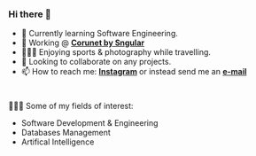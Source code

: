 ### Hi there 👋
- 🌱 Currently learning Software Engineering.
- 💼 Working @ __[Corunet by Sngular](https://coru.net)__
- 🏄🏽‍♂️ Enjoying sports & photography while travelling.
- 🤝 Looking to collaborate on any projects.
- 📫 How to reach me: __[Instagram](https://instagram.com/thelifeofalien)__ or instead send me an __[e-mail](mailto:24adrian.garcia@gmail.com)__
#
🧑🏻‍💻 Some of my fields of interest:
- Software Development & Engineering
- Databases Management
- Artifical Intelligence

